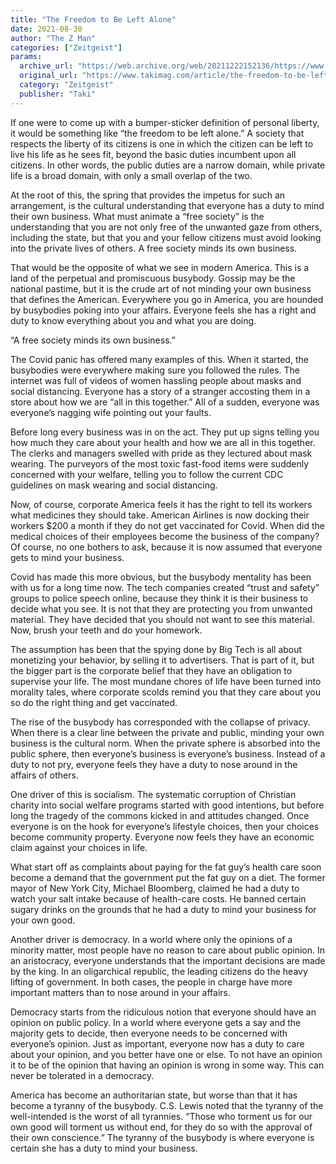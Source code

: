 ```yaml
---
title: "The Freedom to Be Left Alone"
date: 2021-08-30
author: "The Z Man"
categories: ["Zeitgeist"]
params:
  archive_url: "https://web.archive.org/web/20211222152136/https://www.takimag.com/article/the-freedom-to-be-left-alone/"
  original_url: "https://www.takimag.com/article/the-freedom-to-be-left-alone/"
  category: "Zeitgeist"
  publisher: "Taki"
---
```


If one were to come up with a bumper-sticker definition of personal liberty, it would be something like “the freedom to be left alone.” A society that respects the liberty of its citizens is one in which the citizen can be left to live his life as he sees fit, beyond the basic duties incumbent upon all citizens. In other words, the public duties are a narrow domain, while private life is a broad domain, with only a small overlap of the two.

At the root of this, the spring that provides the impetus for such an arrangement, is the cultural understanding that everyone has a duty to mind their own business. What must animate a “free society” is the understanding that you are not only free of the unwanted gaze from others, including the state, but that you and your fellow citizens must avoid looking into the private lives of others. A free society minds its own business.

That would be the opposite of what we see in modern America. This is a land of the perpetual and promiscuous busybody. Gossip may be the national pastime, but it is the crude art of not minding your own business that defines the American. Everywhere you go in America, you are hounded by busybodies poking into your affairs. Everyone feels she has a right and duty to know everything about you and what you are doing.

“A free society minds its own business.”

The Covid panic has offered many examples of this. When it started, the busybodies were everywhere making sure you followed the rules. The internet was full of videos of women hassling people about masks and social distancing. Everyone has a story of a stranger accosting them in a store about how we are “all in this together.” All of a sudden, everyone was everyone’s nagging wife pointing out your faults.

Before long every business was in on the act. They put up signs telling you how much they care about your health and how we are all in this together. The clerks and managers swelled with pride as they lectured about mask wearing. The purveyors of the most toxic fast-food items were suddenly concerned with your welfare, telling you to follow the current CDC guidelines on mask wearing and social distancing.

Now, of course, corporate America feels it has the right to tell its workers what medicines they should take. American Airlines is now docking their workers $200 a month if they do not get vaccinated for Covid. When did the medical choices of their employees become the business of the company? Of course, no one bothers to ask, because it is now assumed that everyone gets to mind your business.

Covid has made this more obvious, but the busybody mentality has been with us for a long time now. The tech companies created “trust and safety” groups to police speech online, because they think it is their business to decide what you see. It is not that they are protecting you from unwanted material. They have decided that you should not want to see this material. Now, brush your teeth and do your homework.

The assumption has been that the spying done by Big Tech is all about monetizing your behavior, by selling it to advertisers. That is part of it, but the bigger part is the corporate belief that they have an obligation to supervise your life. The most mundane chores of life have been turned into morality tales, where corporate scolds remind you that they care about you so do the right thing and get vaccinated.

The rise of the busybody has corresponded with the collapse of privacy. When there is a clear line between the private and public, minding your own business is the cultural norm. When the private sphere is absorbed into the public sphere, then everyone’s business is everyone’s business. Instead of a duty to not pry, everyone feels they have a duty to nose around in the affairs of others.

One driver of this is socialism. The systematic corruption of Christian charity into social welfare programs started with good intentions, but before long the tragedy of the commons kicked in and attitudes changed. Once everyone is on the hook for everyone’s lifestyle choices, then your choices become community property. Everyone now feels they have an economic claim against your choices in life.

What start off as complaints about paying for the fat guy’s health care soon become a demand that the government put the fat guy on a diet. The former mayor of New York City, Michael Bloomberg, claimed he had a duty to watch your salt intake because of health-care costs. He banned certain sugary drinks on the grounds that he had a duty to mind your business for your own good.

Another driver is democracy. In a world where only the opinions of a minority matter, most people have no reason to care about public opinion. In an aristocracy, everyone understands that the important decisions are made by the king. In an oligarchical republic, the leading citizens do the heavy lifting of government. In both cases, the people in charge have more important matters than to nose around in your affairs.

Democracy starts from the ridiculous notion that everyone should have an opinion on public policy. In a world where everyone gets a say and the majority gets to decide, then everyone needs to be concerned with everyone’s opinion. Just as important, everyone now has a duty to care about your opinion, and you better have one or else. To not have an opinion it to be of the opinion that having an opinion is wrong in some way. This can never be tolerated in a democracy.

America has become an authoritarian state, but worse than that it has become a tyranny of the busybody. C.S. Lewis noted that the tyranny of the well-intended is the worst of all tyrannies. “Those who torment us for our own good will torment us without end, for they do so with the approval of their own conscience.” The tyranny of the busybody is where everyone is certain she has a duty to mind your business.
